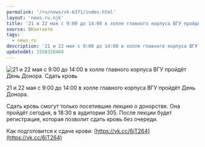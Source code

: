 ```yaml
---
permalink: '/ru/news/vk-6371/index.html'
layout: 'news.ru.njk'
title: '21 и 22 мая с 9:00 до 14:00 в холле главного корпуса ВГУ пройдёт День Донора.'
source: ВКонтакте
tags:
  - news_ru
description: '21 и 22 мая с 9:00 до 14:00 в холле главного корпуса ВГУ пройдёт День Донора.'
updatedAt: 1558328460
---
```

![21 и 22 мая с 9:00 до 14:00 в холле главного корпуса ВГУ пройдёт День Донора. Сдать кровь](https://sun9-58.userapi.com/impf/c851024/v851024801/121e21/cMjpHdfRVso.jpg?size=1200x766&quality=96&proxy=1&sign=3e86b60498cbbf29294a25013228c265&c_uniq_tag=qSj-73gnOT6QlUG2zNwVf0siA_16gEutq8pLCdaL70M&type=album)

21 и 22 мая с 9:00 до 14:00 в холле главного корпуса ВГУ пройдёт День Донора.

Сдать кровь смогут только посетившие лекцию о донорстве. Она пройдёт сегодня, в 18:30 в аудитории 305. После лекции будет регистрация, которая позволит сдать кровь без очереди.

Как подготовится к сдаче крови: [https://vk.cc/6iT264](https://vk.cc/6iT264)
